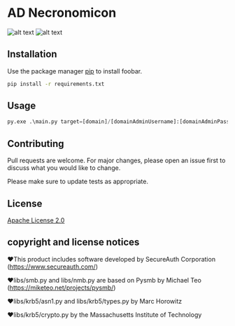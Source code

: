 # AD Necronomicon
![alt text](https://i.imgur.com/WvK1vPa.png)
![alt text](https://i.imgur.com/M0dzy5n.pngg)

## Installation

Use the package manager [pip](https://pip.pypa.io/en/stable/) to install foobar.

```bash
pip install -r requirements.txt
```

## Usage

```python
py.exe .\main.py target=[domain]/[domainAdminUsername]:[domainAdminPassword]@[DC-IP]
```

## Contributing
Pull requests are welcome. For major changes, please open an issue first to discuss what you would like to change.

Please make sure to update tests as appropriate.

## License
[Apache License 2.0](https://choosealicense.com/licenses/apache-2.0/)


## copyright and license notices 
❤This product includes software developed by SecureAuth Corporation (https://www.secureauth.com/)  

❤libs/smb.py and libs/nmb.py are based on Pysmb by Michael Teo (https://miketeo.net/projects/pysmb/)

❤libs/krb5/asn1.py and libs/krb5/types.py by Marc Horowitz

❤libs/krb5/crypto.py by the Massachusetts Institute of Technology

